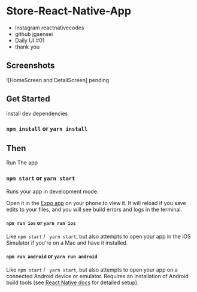 # Store-React-Native-App

- Instagram reactnativecodes
- github jgsensei
- Daily UI #01
- thank you

## Screenshots

![HomeScreen and DetailScreen] pending

<!-- [Starter Project](https://github.com/jgsensei/store-app) -->

## Get Started

install dev dependencies

### `npm install` or `yarn install`

## Then

Run The app

### `npm start` or `yarn start`

Runs your app in development mode.

Open it in the [Expo app](https://expo.io) on your phone to view it. It will reload if you save edits to your files, and you will see build errors and logs in the terminal.

#### `npm run ios` or `yarn run ios`

Like `npm start` / ` yarn start`, but also attempts to open your app in the iOS Simulator if you're on a Mac and have it installed.

#### `npm run android` or `yarn run android`

Like `npm start` / ` yarn start`, but also attempts to open your app on a connected Android device or emulator. Requires an installation of Android build tools (see [React Native docs](https://facebook.github.io/react-native/docs/getting-started.html) for detailed setup).
